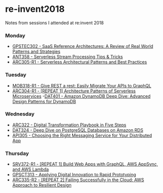 # re-invent2018
Notes from sessions I attended at re:invent 2018

### Monday
- [GPSTEC302 - SaaS Reference Architectures: A Review of Real World Patterns and Strategies](./mon/gpstec302.md)
- [ANT358 - Serverless Stream Processing Tips & Tricks](./mon/ant358.md)
- [ARC305-R1 - Serverless Architectural Patterns and Best Practices](./mon/arc305.md)

### Tuesday
- [MOB318-R1 - Give REST a rest: Easily Migrate Your APIs to GraphQL](./tue/mob318.md)
- [ARC304-R1 - [REPEAT 1] Architecture Patterns of Serverless Microservices](./tue/arc304.md)
-[DAT401 - Amazon DynamoDB Deep Dive: Advanced Design Patterns for DynamoDB](./tue/dat401.md)

### Wednesday
- [ARC322 - Digital Transformation Playbook in Five Steps](./wed/arc322.md)
- [DAT324 - Deep Dive on PostgreSQL Databases on Amazon RDS](./wed/dat324.md)
- [API305 - Choosing the Right Messaging Service for Your Distributed App](./wed/api305.md)

### Thursday
- [SRV372-R1 - [REPEAT 1] Build Web Apps with GraphQL, AWS AppSync, and AWS Lambda](./thr/svr372.md)
- [GPSCT313 - Applying Digital Innovation to Rapid Prototyping](./thr/gpsct313.md)
- [ARC335-R2 - [REPEAT 2] Failing Successfully in the Cloud: AWS Approach to Resilient Design](./thr/arc335.md)
